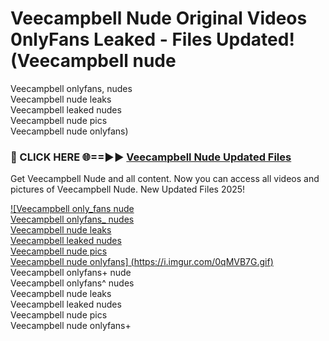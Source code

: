 # Veecampbell Nude Original Videos 0nlyFans Leaked - Files Updated! (Veecampbell nude<br>

Veecampbell onlyfans, nudes<br>
Veecampbell nude leaks<br>
Veecampbell leaked nudes<br>
Veecampbell nude pics<br>
Veecampbell nude onlyfans)

<h3>🔴 CLICK HERE 🌐==►► <a href="https://tinyurl.com/leaks-videos" rel="nofollow">Veecampbell Nude Updated Files</a></h3>

Get Veecampbell Nude and all content. Now you can access all videos and pictures of Veecampbell Nude. New Updated Files 2025!

[![Veecampbell only_fans nude<br>
Veecampbell onlyfans_ nudes<br>
Veecampbell nude leaks<br>
Veecampbell leaked nudes<br>
Veecampbell nude pics<br>
Veecampbell nude onlyfans]
(https://i.imgur.com/0qMVB7G.gif)](https://tinyurl.com/leaks-videos)
Veecampbell onlyfans+ nude<br>
Veecampbell onlyfans^ nudes<br>
Veecampbell nude leaks<br>
Veecampbell leaked nudes<br>
Veecampbell nude pics<br>
Veecampbell nude onlyfans+